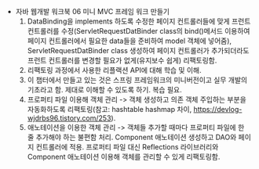 - 자바 웹개발 워크북
  06 미니 MVC 프레임 워크 만들기
  1. DataBinding을 implements 하도록 수정한 페이지 컨트롤러들에 맞게 프런트 컨트롤러를 수정(ServletRequestDatBinder class의 bind()메서드 이용하여 페이지 컨트롤러에서 필요한 data들을 준비하여 model 객체에 넣어줌), ServletRequestDatBinder class 생성하여 페이지 컨트롤러가 추가되더라도 프런트 컨트롤러를 변경할 필요가 없게(유지보수 쉽게) 리팩토링함.
  2. 리팩토링 과정에서 사용한 리플랙션 API에 대해 학습 및 이해.
  3. 이 챕터에서 만들고 있는 것은 스프링 프레임워크의 미니버전이고 실무 개발의 기초라고 함. 제대로 이해할 수 있도록 하기. 복습 필요.
  4. 프로퍼티 파일 이용해 객체 관리 -> 객체 생성하고 의존 객체 주입하는 부분을 자동화하도록 리팩토링(참고: hashtable hashmap 차이, https://devlog-wjdrbs96.tistory.com/253).
  5. 애노테이션을 이용한 객체 관리 -> 객체들 추가할 때마다 프로퍼티 파일에 한 줄 추가해야 하는 불편함 처리. Component 애노테이션 생성하고 DAO와 페이지 컨트롤러에 적용. 프로퍼티 파일 대신 Reflections 라이브러리와 Component 애노테이션 이용해 객체를 관리할 수 있게 리팩토링함.
